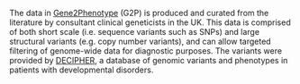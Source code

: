 The data in [Gene2Phenotype](http://www.ebi.ac.uk/gene2phenotype) (G2P) is produced and curated from the literature by consultant clinical geneticists in the UK. This data is comprised of both short scale (i.e. sequence variants such as SNPs) and large structural variants (e.g. copy number variants), and can allow targeted filtering of genome-wide data for diagnostic purposes. The variants were provided by [DECIPHER](https://decipher.sanger.ac.uk/index), a database of genomic variants and phenotypes in patients with developmental disorders.